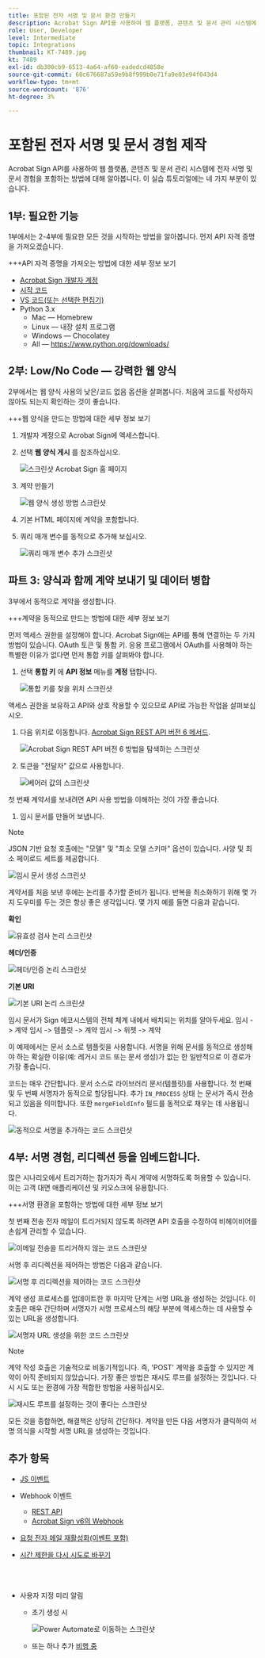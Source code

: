 ```yaml
---
title: 포함된 전자 서명 및 문서 환경 만들기
description: Acrobat Sign API를 사용하여 웹 플랫폼, 콘텐츠 및 문서 관리 시스템에 전자 서명 및 문서 경험을 포함하는 방법에 대해 알아봅니다
role: User, Developer
level: Intermediate
topic: Integrations
thumbnail: KT-7489.jpg
kt: 7489
exl-id: db300cb9-6513-4a64-af60-eadedcd4858e
source-git-commit: 60c676687a59e9b8f999b0e71fa9e03e94f043d4
workflow-type: tm+mt
source-wordcount: '876'
ht-degree: 3%

---
```


# 포함된 전자 서명 및 문서 경험 제작

Acrobat Sign API를 사용하여 웹 플랫폼, 콘텐츠 및 문서 관리 시스템에 전자 서명 및 문서 경험을 포함하는 방법에 대해 알아봅니다. 이 실습 튜토리얼에는 네 가지 부분이 있습니다.

## 1부: 필요한 기능

1부에서는 2-4부에 필요한 모든 것을 시작하는 방법을 알아봅니다. 먼저 API 자격 증명을 가져오겠습니다.

+++API 자격 증명을 가져오는 방법에 대한 세부 정보 보기

* [Acrobat Sign 개발자 계정](https://acrobat.adobe.com/kr/ko/sign/developer-form.html)
* [시작 코드](https://github.com/benvanderberg/adobe-sign-api-tutorial)
* [VS 코드(또는 선택한 편집기)](https://code.visualstudio.com)
* Python 3.x
   * Mac — Homebrew
   * Linux — 내장 설치 프로그램
   * Windows — Chocolatey
   * All — https://www.python.org/downloads/

## 2부: Low/No Code — 강력한 웹 양식

2부에서는 웹 양식 사용의 낮은/코드 없음 옵션을 살펴봅니다. 처음에 코드를 작성하지 않아도 되는지 확인하는 것이 좋습니다.

+++웹 양식을 만드는 방법에 대한 세부 정보 보기

1. 개발자 계정으로 Acrobat Sign에 액세스합니다.

1. 선택 **웹 양식 게시** 를 참조하십시오.

   ![스크린샷 Acrobat Sign 홈 페이지](assets/embeddedesignature/embed_1.png)

1. 계약 만들기

   ![웹 양식 생성 방법 스크린샷](assets/embeddedesignature/embed_2.png)

1. 기본 HTML 페이지에 계약을 포함합니다.

1. 쿼리 매개 변수를 동적으로 추가해 보십시오.

   ![쿼리 매개 변수 추가 스크린샷](assets/embeddedesignature/embed_3.png)

## 파트 3: 양식과 함께 계약 보내기 및 데이터 병합

3부에서 동적으로 계약을 생성합니다.

+++계약을 동적으로 만드는 방법에 대한 세부 정보 보기

먼저 액세스 권한을 설정해야 합니다. Acrobat Sign에는 API를 통해 연결하는 두 가지 방법이 있습니다. OAuth 토큰 및 통합 키. 응용 프로그램에서 OAuth를 사용해야 하는 특별한 이유가 없다면 먼저 통합 키를 살펴봐야 합니다.

1. 선택 **통합 키** 에 **API 정보** 메뉴를 **계정** 탭합니다.

   ![통합 키를 찾을 위치 스크린샷](assets/embeddedesignature/embed_4.png)

액세스 권한을 보유하고 API와 상호 작용할 수 있으므로 API로 가능한 작업을 살펴보십시오.

1. 다음 위치로 이동합니다. [Acrobat Sign REST API 버전 6 메서드](http://adobesign.com/public/docs/restapi/v6).

   ![Acrobat Sign REST API 버전 6 방법을 탐색하는 스크린샷](assets/embeddedesignature/embed_5.png)

1. 토큰을 &quot;전달자&quot; 값으로 사용합니다.

   ![베어러 값의 스크린샷](assets/embeddedesignature/embed_6.png)

첫 번째 계약서를 보내려면 API 사용 방법을 이해하는 것이 가장 좋습니다.

1. 임시 문서를 만들어 보냅니다.

>[!NOTE]
>
>JSON 기반 요청 호출에는 &quot;모델&quot; 및 &quot;최소 모델 스키마&quot; 옵션이 있습니다. 사양 및 최소 페이로드 세트를 제공합니다.

![임시 문서 생성 스크린샷](assets/embeddedesignature/embed_7.png)

계약서를 처음 보낸 후에는 논리를 추가할 준비가 됩니다. 반복을 최소화하기 위해 몇 가지 도우미를 두는 것은 항상 좋은 생각입니다. 몇 가지 예를 들면 다음과 같습니다.

**확인**

![유효성 검사 논리 스크린샷](assets/embeddedesignature/embed_8.png)

**헤더/인증**

![헤더/인증 논리 스크린샷](assets/embeddedesignature/embed_9.png)

**기본 URI**

![기본 URI 논리 스크린샷](assets/embeddedesignature/embed_10.png)

임시 문서가 Sign 에코시스템의 전체 체계 내에서 배치되는 위치를 알아두세요.
임시 -> 계약 임시 -> 템플릿 -> 계약 임시 -> 위젯 -> 계약

이 예제에서는 문서 소스로 템플릿을 사용합니다. 서명을 위해 문서를 동적으로 생성해야 하는 확실한 이유(예: 레거시 코드 또는 문서 생성)가 없는 한 일반적으로 이 경로가 가장 좋습니다.

코드는 매우 간단합니다. 문서 소스로 라이브러리 문서(템플릿)를 사용합니다. 첫 번째 및 두 번째 서명자가 동적으로 할당됩니다. 추가 `IN_PROCESS` 상태 는 문서가 즉시 전송되고 있음을 의미합니다. 또한 `mergeFieldInfo` 필드를 동적으로 채우는 데 사용됩니다.

![동적으로 서명을 추가하는 코드 스크린샷](assets/embeddedesignature/embed_11.png)

## 4부: 서명 경험, 리디렉션 등을 임베드합니다.

많은 시나리오에서 트리거하는 참가자가 즉시 계약에 서명하도록 허용할 수 있습니다. 이는 고객 대면 애플리케이션 및 키오스크에 유용합니다.

+++서명 환경을 포함하는 방법에 대한 세부 정보 보기

첫 번째 전송 전자 메일이 트리거되지 않도록 하려면 API 호출을 수정하여 비헤이비어를 손쉽게 관리할 수 있습니다.

![이메일 전송을 트리거하지 않는 코드 스크린샷](assets/embeddedesignature/embed_12.png)

서명 후 리디렉션을 제어하는 방법은 다음과 같습니다.

![서명 후 리디렉션을 제어하는 코드 스크린샷](assets/embeddedesignature/embed_13.png)

계약 생성 프로세스를 업데이트한 후 마지막 단계는 서명 URL을 생성하는 것입니다. 이 호출은 매우 간단하며 서명자가 서명 프로세스의 해당 부분에 액세스하는 데 사용할 수 있는 URL을 생성합니다.

![서명자 URL 생성을 위한 코드 스크린샷](assets/embeddedesignature/embed_14.png)

>[!NOTE]
>
>계약 작성 호출은 기술적으로 비동기적입니다. 즉, &#39;POST&#39; 계약을 호출할 수 있지만 계약이 아직 준비되지 않았습니다. 가장 좋은 방법은 재시도 루프를 설정하는 것입니다. 다시 시도 또는 환경에 가장 적합한 방법을 사용하십시오.

![재시도 루프를 설정하는 것이 좋다는 스크린샷](assets/embeddedesignature/embed_15.png)

모든 것을 종합하면, 해결책은 상당히 간단하다. 계약을 만든 다음 서명자가 클릭하여 서명 의식을 시작할 서명 URL을 생성하는 것입니다.

## 추가 항목

* [JS 이벤트](https://www.adobe.io/apis/documentcloud/sign/docs.html#!adobedocs/adobe-sign/master/events.md)
* Webhook 이벤트
   * [REST API](https://sign-acs.na1.echosign.com/public/docs/restapi/v6#!/webhooks/createWebhook)
   * [Acrobat Sign v6의 Webhook](https://www.adobe.io/apis/documentcloud/sign/docs.html#!adobedocs/adobe-sign/master/webhooks.md)
* [요청 전자 메일 재활성화(이벤트 포함)](https://sign-acs.na1.echosign.com/public/docs/restapi/v6#!/agreements/updateAgreement)
* [시간 제한을 다시 시도로 바꾸기](https://stackoverflow.com/questions/23267409/how-to-implement-retry-mechanism-into-python-requests-library)

   <br> 
* 사용자 지정 미리 알림
   * 초기 생성 시

      ![Power Automate로 이동하는 스크린샷](assets/embeddedesignature/embed_16.png)

   * 또는 하나 추가 [비행 중](https://sign-acs.na1.echosign.com/public/docs/restapi/v6#!/agreements/createReminderOnParticipant)
